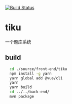 [![Build Status](https://travis-ci.com/scau-tuzi/tiku.svg?branch=develop)](https://travis-ci.com/scau-tuzi/tiku)

# tiku

一个题库系统



## build

```bash
  cd ./source/front-end/tiku
  npm install -g yarn
  yarn global add @vue/cli
  yarn 
  yarn build
  cd ../../back-end/
  mvn package
```

